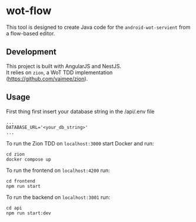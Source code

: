 # wot-flow
This tool is designed to create Java code for the `android-wot-servient` from a flow-based editor.

## Development
This project is built with AngularJS and NestJS.\
It relies on `zion`, a WoT TDD implementation (https://github.com/vaimee/zion).

## Usage
First thing first insert your database string in the /api/.env file
```
...
DATABASE_URL='<your_db_string>'
...
```

To run the Zion TDD on `localhost:3000` start Docker and run:
```
cd zion
docker compose up
```

To run the frontend on `localhost:4200` run:
```
cd frontend
npm run start
```

To run the backend on `localhost:3001` run:
```
cd api
npm run start:dev
```
